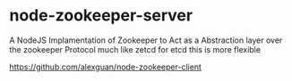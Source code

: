 # node-zookeeper-server
A NodeJS Implamentation of Zookeeper to Act as a Abstraction layer over the zookeeper Protocol much like zetcd for etcd this is more flexible

https://github.com/alexguan/node-zookeeper-client
